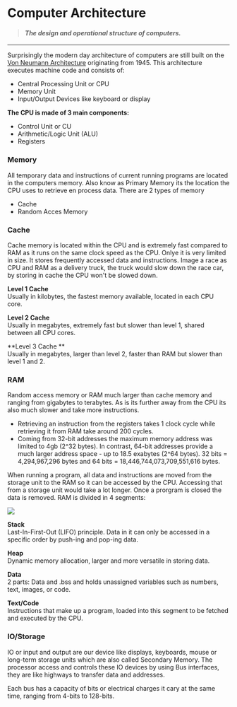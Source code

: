 # Computer Architecture

> #### *The design and operational structure of computers.*      

------

Surprisingly the modern day architecture of computers are still built on the [Von Neumann Architecture](https://en.wikipedia.org/wiki/Von_Neumann_architecture) originating from 1945. This architecture executes machine code and consists of:

* Central Processing Unit or CPU
* Memory Unit
* Input/Output Devices like keyboard or display

**The CPU is made of 3 main components:**

* Control Unit or CU
* Arithmetic/Logic Unit (ALU)
* Registers

### Memory

All temporary data and instructions of current running programs are located in the computers memory. Also know as Primary Memory its the location the CPU uses to retrieve en process data. There are 2 types of memory

* Cache
* Random Acces Memory

### Cache

Cache memory is located within the CPU and is extremely fast compared to RAM as it runs on the same clock speed as the CPU. Onlye it is very limited in size. It stores frequently accessed data and instructions. Image a race as CPU and RAM as a delivery truck, the truck would slow down the race car, by storing in cache the CPU won't be slowed down.

**Level 1 Cache**  
Usually in kilobytes, the fastest memory available, located in each CPU core.

**Level 2 Cache**  
Usually in megabytes, extremely fast but slower than level 1, shared between all CPU cores.

**Level 3 Cache **  
Usually in megabytes, larger than level 2, faster than RAM but slower than level 1 and 2.

### RAM

Random access memory or RAM much larger than cache memory and ranging from gigabytes to terabytes. As is its further away from the CPU its also much slower and take more instructions.



- Retrieving an instruction from the registers takes 1 clock cycle while retrieving it from RAM take around 200 cycles.
- Coming from 32-bit addresses the maximum memory address was limited to 4gb (2^32 bytes). In contrast, 64-bit addresses provide a much larger address space - up to 18.5 exabytes (2^64 bytes). 32 bits = 4,294,967,296 bytes and 64 bits = 18,446,744,073,709,551,616 bytes.

When running a program, all data and instructions are moved from the storage unit to the RAM so it can be accessed by the CPU. Accessing that from a storage unit would take a lot longer. Once a prorgram is closed the data is removed. RAM is divided in 4 segments:

![](https://www.mczen.nl/images/md_images/computer_arch.png)



**Stack**  
Last-In-First-Out (LIFO) principle. Data in it can only be accessed in a specific order by push-ing and pop-ing data.

**Heap**  
Dynamic memory allocation, larger and more versatile in storing data.

**Data**  
2 parts: Data and .bss and holds unassigned variables such as numbers, text, images, or code.

**Text/Code**  
Instructions that make up a program, loaded into this segment to be fetched and executed by the CPU.



### IO/Storage

IO or input and output are our device like displays, keyboards, mouse or long-term storage units which are also called Secondary Memory. The processor access and controls these IO devices by using Bus interfaces, they are like highways to transfer data and addresses.

Each bus has a capacity of bits or electrical charges it cary at the same time, ranging from 4-bits to 128-bits.
